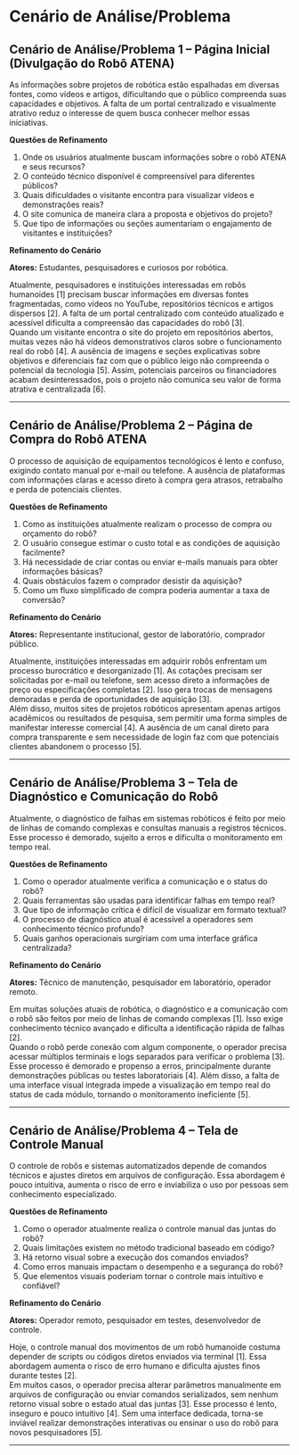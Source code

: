 # Cenário de Análise/Problema

## Cenário de Análise/Problema 1 – Página Inicial (Divulgação do Robô ATENA)

As informações sobre projetos de robótica estão espalhadas em diversas fontes, como vídeos e artigos, dificultando que o público compreenda suas capacidades e objetivos. A falta de um portal centralizado e visualmente atrativo reduz o interesse de quem busca conhecer melhor essas iniciativas.

**Questões de Refinamento**
1. Onde os usuários atualmente buscam informações sobre o robô ATENA e seus recursos?
2. O conteúdo técnico disponível é compreensível para diferentes públicos?
3. Quais dificuldades o visitante encontra para visualizar vídeos e demonstrações reais?
4. O site comunica de maneira clara a proposta e objetivos do projeto?
5. Que tipo de informações ou seções aumentariam o engajamento de visitantes e instituições?

**Refinamento do Cenário**<br>

**Atores:** Estudantes, pesquisadores e curiosos por robótica.<br>

Atualmente, pesquisadores e instituições interessadas em robôs humanoides [1] precisam buscar informações em diversas fontes fragmentadas, como vídeos no YouTube, repositórios técnicos e artigos dispersos [2]. A falta de um portal centralizado com conteúdo atualizado e acessível dificulta a compreensão das capacidades do robô [3].<br>
Quando um visitante encontra o site do projeto em repositórios abertos, muitas vezes não há vídeos demonstrativos claros sobre o funcionamento real do robô [4]. A ausência de imagens e seções explicativas sobre objetivos e diferenciais faz com que o público leigo não compreenda o potencial da tecnologia [5]. Assim, potenciais parceiros ou financiadores acabam desinteressados, pois o projeto não comunica seu valor de forma atrativa e centralizada [6].

---

## Cenário de Análise/Problema 2 – Página de Compra do Robô ATENA

O processo de aquisição de equipamentos tecnológicos é lento e confuso, exigindo contato manual por e-mail ou telefone. A ausência de plataformas com informações claras e acesso direto à compra gera atrasos, retrabalho e perda de potenciais clientes.

**Questões de Refinamento**
1. Como as instituições atualmente realizam o processo de compra ou orçamento do robô?
2. O usuário consegue estimar o custo total e as condições de aquisição facilmente?
3. Há necessidade de criar contas ou enviar e-mails manuais para obter informações básicas?
4. Quais obstáculos fazem o comprador desistir da aquisição?
5. Como um fluxo simplificado de compra poderia aumentar a taxa de conversão?

**Refinamento do Cenário**<br>

**Atores:** Representante institucional, gestor de laboratório, comprador público.<br>

Atualmente, instituições interessadas em adquirir robôs enfrentam um processo burocrático e desorganizado [1]. As cotações precisam ser solicitadas por e-mail ou telefone, sem acesso direto a informações de preço ou especificações completas [2]. Isso gera trocas de mensagens demoradas e perda de oportunidades de aquisição [3].<br>
Além disso, muitos sites de projetos robóticos apresentam apenas artigos acadêmicos ou resultados de pesquisa, sem permitir uma forma simples de manifestar interesse comercial [4]. A ausência de um canal direto para compra transparente e sem necessidade de login faz com que potenciais clientes abandonem o processo [5].

---

## Cenário de Análise/Problema 3 – Tela de Diagnóstico e Comunicação do Robô

Atualmente, o diagnóstico de falhas em sistemas robóticos é feito por meio de linhas de comando complexas e consultas manuais a registros técnicos. Esse processo é demorado, sujeito a erros e dificulta o monitoramento em tempo real.

**Questões de Refinamento**
1. Como o operador atualmente verifica a comunicação e o status do robô?
2. Quais ferramentas são usadas para identificar falhas em tempo real?
3. Que tipo de informação crítica é difícil de visualizar em formato textual?
4. O processo de diagnóstico atual é acessível a operadores sem conhecimento técnico profundo?
5. Quais ganhos operacionais surgiriam com uma interface gráfica centralizada?

**Refinamento do Cenário**<br>

**Atores:** Técnico de manutenção, pesquisador em laboratório, operador remoto.<br>

Em muitas soluções atuais de robótica, o diagnóstico e a comunicação com o robô são feitos por meio de linhas de comando complexas [1]. Isso exige conhecimento técnico avançado e dificulta a identificação rápida de falhas [2].<br>
Quando o robô perde conexão com algum componente, o operador precisa acessar múltiplos terminais e logs separados para verificar o problema [3]. Esse processo é demorado e propenso a erros, principalmente durante demonstrações públicas ou testes laboratoriais [4]. Além disso, a falta de uma interface visual integrada impede a visualização em tempo real do status de cada módulo, tornando o monitoramento ineficiente [5].

---

## Cenário de Análise/Problema 4 – Tela de Controle Manual

O controle de robôs e sistemas automatizados depende de comandos técnicos e ajustes diretos em arquivos de configuração. Essa abordagem é pouco intuitiva, aumenta o risco de erro e inviabiliza o uso por pessoas sem conhecimento especializado.

**Questões de Refinamento**
1. Como o operador atualmente realiza o controle manual das juntas do robô?
2. Quais limitações existem no método tradicional baseado em código?
3. Há retorno visual sobre a execução dos comandos enviados?
4. Como erros manuais impactam o desempenho e a segurança do robô?
5. Que elementos visuais poderiam tornar o controle mais intuitivo e confiável?

**Refinamento do Cenário**<br>

**Atores:** Operador remoto, pesquisador em testes, desenvolvedor de controle.<br>

Hoje, o controle manual dos movimentos de um robô humanoide costuma depender de scripts ou códigos diretos enviados via terminal [1]. Essa abordagem aumenta o risco de erro humano e dificulta ajustes finos durante testes [2].<br>
Em muitos casos, o operador precisa alterar parâmetros manualmente em arquivos de configuração ou enviar comandos serializados, sem nenhum retorno visual sobre o estado atual das juntas [3]. Esse processo é lento, inseguro e pouco intuitivo [4]. Sem uma interface dedicada, torna-se inviável realizar demonstrações interativas ou ensinar o uso do robô para novos pesquisadores [5].

---

